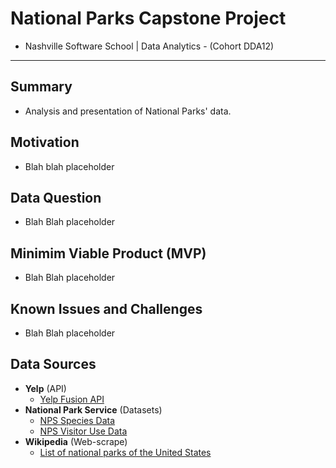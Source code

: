 # National Parks Capstone Project
- Nashville Software School | Data Analytics - (Cohort DDA12)
---

## Summary
- Analysis and presentation of National Parks' data.

## Motivation
- Blah blah placeholder

## Data Question
- Blah Blah placeholder

## Minimim Viable Product (MVP)
- Blah Blah placeholder

## Known Issues and Challenges
- Blah Blah placeholder

## Data Sources
- **Yelp** (API)
    - [Yelp Fusion API](https://docs.developer.yelp.com/docs/fusion-intro)
- **National Park Service** (Datasets)
    - [NPS Species Data](https://irma.nps.gov/NPSpecies/)
    - [NPS Visitor Use Data](https://irma.nps.gov/Stats/)
- **Wikipedia** (Web-scrape)
    - [List of national parks of the United States](https://en.wikipedia.org/wiki/List_of_national_parks_of_the_United_States)
